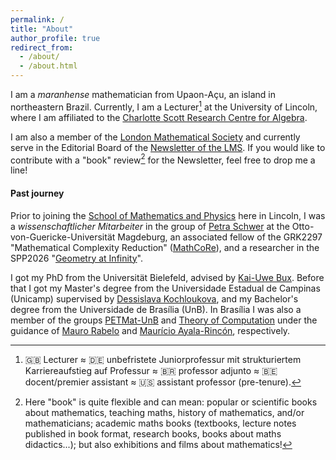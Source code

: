 ```yaml
---
permalink: /
title: "About"
author_profile: true
redirect_from: 
  - /about/
  - /about.html
---
```


I am a _maranhense_ mathematician from Upaon-Açu, an island in northeastern Brazil. 
Currently, I am a Lecturer[^1] at the University of Lincoln, where I am affiliated to the [Charlotte Scott Research Centre for Algebra](https://algebra-lincoln.org/). 

I am also a member of the [London Mathematical Society](https://www.lms.ac.uk/) and currently serve in the Editorial Board of the [Newsletter of the LMS](https://www.lms.ac.uk/publications/lms-newsletter). If you would like to contribute with a "book" review[^2] for the Newsletter, feel free to drop me a line! 

#### Past journey

Prior to joining the [School of Mathematics and Physics](https://www.lincoln.ac.uk/smp/) here in Lincoln, I was a _wissenschaftlicher Mitarbeiter_ in the group of [Petra Schwer](https://www.geometry.ovgu.de/) at the Otto-von-Guericke-Universität Magdeburg, an associated fellow of the GRK2297 "Mathematical Complexity Reduction" ([MathCoRe](https://www.mathcore.ovgu.de/)), and a researcher in the SPP2026 "[Geometry at Infinity](https://www.spp2026.de/)".

I got my PhD from the Universität Bielefeld, advised by [Kai-Uwe Bux](https://www.math.uni-bielefeld.de/~bux/). Before that I got my Master's degree from the Universidade Estadual de Campinas (Unicamp) supervised by [Dessislava Kochloukova](https://www.ime.unicamp.br/~desi/), and my Bachelor's degree from the Universidade de Brasília (UnB). In Brasília I was also a member of the groups [PETMat-UnB](https://mat.unb.br/pet/) and [Theory of Computation](https://mat.unb.br/~ayala/TCgroup/index.html) under the guidance of [Mauro Rabelo](https://mat.unb.br/index.php/pessoas/docentes/52-mauro-luiz-rabelo) and [Maurício Ayala-Rincón](http://www.mat.unb.br/ayala/), respectively. 

[^1]: 🇬🇧 Lecturer ≈ 🇩🇪 unbefristete Juniorprofessur mit strukturiertem Karriereaufstieg auf Professur ≈ 🇧🇷 professor adjunto ≈ 🇧🇪 docent/premier assistant ≈ 🇺🇸 assistant professor (pre-tenure).

[^2]: Here "book" is quite flexible and can mean: popular or scientific books about mathematics, teaching maths, history of mathematics, and/or mathematicians; academic maths books (textbooks, lecture notes published in book format, research books, books about maths didactics...); but also exhibitions and films about mathematics!